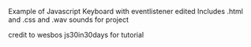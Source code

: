 Example of Javascript Keyboard with eventlistener edited
Includes .html and .css and .wav sounds for project

credit to wesbos js30in30days for tutorial
